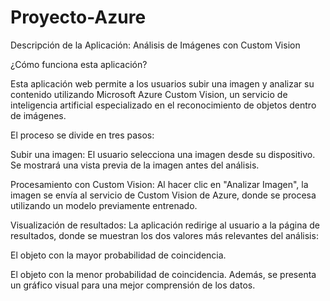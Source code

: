 # Proyecto-Azure

Descripción de la Aplicación: Análisis de Imágenes con Custom Vision

¿Cómo funciona esta aplicación?

Esta aplicación web permite a los usuarios subir una imagen y analizar su contenido utilizando Microsoft Azure Custom Vision, un servicio de inteligencia artificial especializado en el reconocimiento de objetos dentro de imágenes.

El proceso se divide en tres pasos:

Subir una imagen: El usuario selecciona una imagen desde su dispositivo. Se mostrará una vista previa de la imagen antes del análisis.

Procesamiento con Custom Vision: Al hacer clic en "Analizar Imagen", la imagen se envía al servicio de Custom Vision de Azure, donde se procesa utilizando un modelo previamente entrenado.

Visualización de resultados: La aplicación redirige al usuario a la página de resultados, donde se muestran los dos valores más relevantes del análisis:

El objeto con la mayor probabilidad de coincidencia.

El objeto con la menor probabilidad de coincidencia.
Además, se presenta un gráfico visual para una mejor comprensión de los datos.

